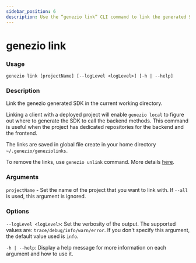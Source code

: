 ```yaml
---
sidebar_position: 6
description: Use the “genezio link” CLI command to link the generated SDK in your current directory. Ideal for projects with separate backend and frontend repositories
---
```


# genezio link

<head>
  <title>genezio link CLI Command</title>
</head>

### Usage

`genezio link [projectName] [--logLevel <logLevel>] [-h | --help]`

### Description

Link the genezio generated SDK in the current working directory.

Linking a client with a deployed project will enable `genezio local` to figure out where to generate the SDK to call the backend methods. This command is useful when the project has dedicated repositories for the backend and the frontend.

The links are saved in global file create in your home directory `~/.genezio/geneziolinks`.

To remove the links, use `genezio unlink` command. More details [here](/docs/cli-tool/cli-commands/genezio-unlink).

### Arguments

`projectName` - Set the name of the project that you want to link with. If `--all` is used, this argument is ignored.

### Options

`--logLevel <logLevel>`: Set the verbosity of the output. The supported values are: `trace/debug/info/warn/error`. If you don't specify this argument, the default value used is `info`.

`-h | --help`: Display a help message for more information on each argument and how to use it.
